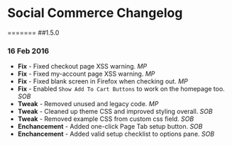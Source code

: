 # Social Commerce Changelog

=======
##1.5.0
### 16 Feb 2016

* **Fix** - Fixed checkout page XSS warning. *MP*
* **Fix** - Fixed my-account page XSS warning. *MP*
* **Fix** - Fixed blank screen in Firefox when checking out. *MP*
* **Fix** - Enabled `Show Add To Cart Buttons` to work on the homepage too. *SOB*
* **Tweak** - Removed unused and legacy code. *MP*
* **Tweak** - Cleaned up theme CSS and improved styling overall. *SOB*
* **Tweak** - Removed example CSS from custom css field. *SOB*
* **Enchancement** - Added one-click Page Tab setup button. *SOB*
* **Enchancement** - Added valid setup checklist to options pane. *SOB*
